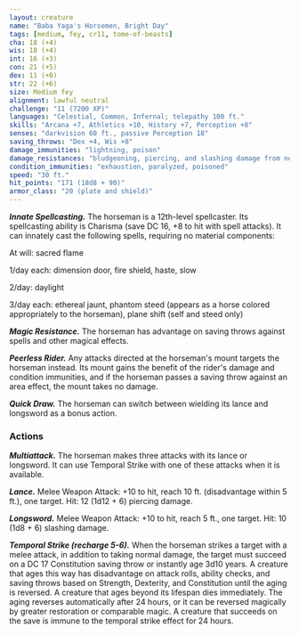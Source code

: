 ```yaml
---
layout: creature
name: "Baba Yaga's Horsemen, Bright Day"
tags: [medium, fey, cr11, tome-of-beasts]
cha: 18 (+4)
wis: 18 (+4)
int: 16 (+3)
con: 21 (+5)
dex: 11 (+0)
str: 22 (+6)
size: Medium fey
alignment: lawful neutral
challenge: "11 (7200 XP)"
languages: "Celestial, Common, Infernal; telepathy 100 ft."
skills: "Arcana +7, Athletics +10, History +7, Perception +8"
senses: "darkvision 60 ft., passive Perception 18"
saving_throws: "Dex +4, Wis +8"
damage_immunities: "lightning, poison"
damage_resistances: "bludgeoning, piercing, and slashing damage from nonmagical weapons, cold and fire"
condition_immunities: "exhaustion, paralyzed, poisoned"
speed: "30 ft."
hit_points: "171 (18d8 + 90)"
armor_class: "20 (plate and shield)"
---
```


***Innate Spellcasting.*** The horseman is a 12th-level spellcaster. Its spellcasting ability is Charisma (save DC 16, +8 to hit with spell attacks). It can innately cast the following spells, requiring no material components:

At will: sacred flame

1/day each: dimension door, fire shield, haste, slow

2/day: daylight

3/day each: ethereal jaunt, phantom steed (appears as a horse colored appropriately to the horseman), plane shift (self and steed only)

***Magic Resistance.*** The horseman has advantage on saving throws against spells and other magical effects.

***Peerless Rider.*** Any attacks directed at the horseman's mount targets the horseman instead. Its mount gains the benefit of the rider's damage and condition immunities, and if the horseman passes a saving throw against an area effect, the mount takes no damage.

***Quick Draw.*** The horseman can switch between wielding its lance and longsword as a bonus action.

### Actions

***Multiattack.*** The horseman makes three attacks with its lance or longsword. It can use Temporal Strike with one of these attacks when it is available.

***Lance.*** Melee Weapon Attack: +10 to hit, reach 10 ft. (disadvantage within 5 ft.), one target. Hit: 12 (1d12 + 6) piercing damage.

***Longsword.*** Melee Weapon Attack: +10 to hit, reach 5 ft., one target. Hit: 10 (1d8 + 6) slashing damage.

***Temporal Strike (recharge 5-6).*** When the horseman strikes a target with a melee attack, in addition to taking normal damage, the target must succeed on a DC 17 Constitution saving throw or instantly age 3d10 years. A creature that ages this way has disadvantage on attack rolls, ability checks, and saving throws based on Strength, Dexterity, and Constitution until the aging is reversed. A creature that ages beyond its lifespan dies immediately. The aging reverses automatically after 24 hours, or it can be reversed magically by greater restoration or comparable magic. A creature that succeeds on the save is immune to the temporal strike effect for 24 hours.

